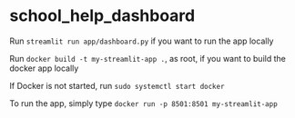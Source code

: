# school_help_dashboard

Run `streamlit run app/dashboard.py` if you want to run the app locally 

Run `docker build -t my-streamlit-app .`, as root, if you want to build the docker app locally 

If Docker is not started, run `sudo systemctl start docker`

To run the app, simply type `docker run -p 8501:8501 my-streamlit-app`
